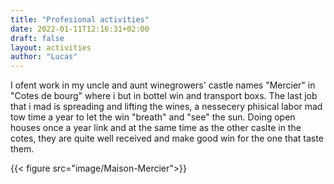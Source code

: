 ```yaml
---
title: "Profesional activities"
date: 2022-01-11T12:16:31+02:00
draft: false
layout: activities
author: "Lucas"
---
```


I ofent work in my uncle and aunt winegrowers' castle names "Mercier" in "Cotes de bourg" where i but in bottel win and transport boxs. The last job that i mad is spreading and lifting the wines, a nessecery phisical labor mad tow time a year to let the win "breath" and "see" the sun. Doing open houses once a year link and at the same time as the other caslte in the cotes, they are quite well received and make good win for the one that taste them.

{{< figure src="image/Maison-Mercier">}}